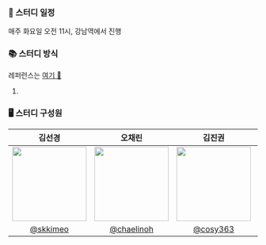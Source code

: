 ### 📅 스터디 일정
매주 화요일 오전 11시, 강남역에서 진행

### 📚 스터디 방식
레퍼런스는 [여기 👀](https://github.com/shinhee-rebecca/2022-cs-study)

1. 


### 🖥 스터디 구성원
|김선경|오채린|김진권|현정섭|
|:-:|:-:|:-:|:-:|
|<img src="https://avatars.githubusercontent.com/u/81314063?v=4" width=150>|<img src="https://avatars.githubusercontent.com/u/78472861?v=4" width=150>|<img src="https://avatars.githubusercontent.com/u/80619766?v=4" width=150>|<img src="https://avatars.githubusercontent.com/u/87763852?v=4" width=150>|
|[@skkimeo](https://github.com/skkimeo)|[@chaelinoh](https://github.com/chaelinoh)|[@cosy363](https://github.com/cosy363)|[@hjs5979](https://github.com/hjs5979)|
